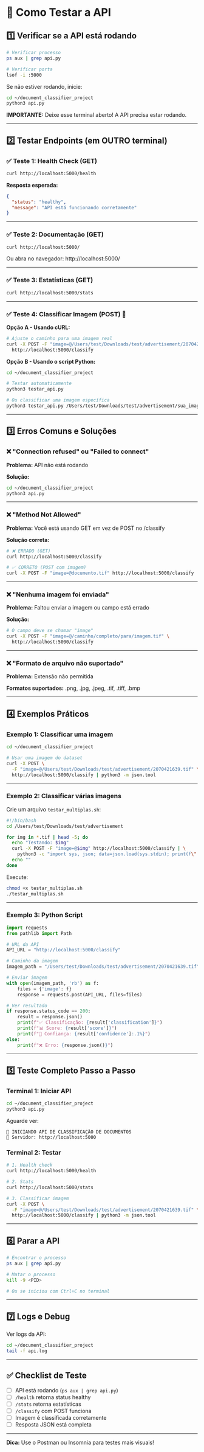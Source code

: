 # 🧪 Como Testar a API

## 1️⃣ Verificar se a API está rodando

```bash
# Verificar processo
ps aux | grep api.py

# Verificar porta
lsof -i :5000
```

Se não estiver rodando, inicie:

```bash
cd ~/document_classifier_project
python3 api.py
```

**IMPORTANTE:** Deixe esse terminal aberto! A API precisa estar rodando.

---

## 2️⃣ Testar Endpoints (em OUTRO terminal)

### ✅ Teste 1: Health Check (GET)

```bash
curl http://localhost:5000/health
```

**Resposta esperada:**
```json
{
  "status": "healthy",
  "message": "API está funcionando corretamente"
}
```

---

### ✅ Teste 2: Documentação (GET)

```bash
curl http://localhost:5000/
```

Ou abra no navegador: http://localhost:5000/

---

### ✅ Teste 3: Estatísticas (GET)

```bash
curl http://localhost:5000/stats
```

---

### ✅ Teste 4: Classificar Imagem (POST) 🎯

**Opção A - Usando cURL:**

```bash
# Ajuste o caminho para uma imagem real
curl -X POST -F "image=@/Users/test/Downloads/test/advertisement/2070421639.tif" \
  http://localhost:5000/classify
```

**Opção B - Usando o script Python:**

```bash
cd ~/document_classifier_project

# Testar automaticamente
python3 testar_api.py

# Ou classificar uma imagem específica
python3 testar_api.py /Users/test/Downloads/test/advertisement/sua_imagem.tif
```

---

## 3️⃣ Erros Comuns e Soluções

### ❌ "Connection refused" ou "Failed to connect"

**Problema:** API não está rodando

**Solução:**
```bash
cd ~/document_classifier_project
python3 api.py
```

---

### ❌ "Method Not Allowed"

**Problema:** Você está usando GET em vez de POST no /classify

**Solução correta:**
```bash
# ❌ ERRADO (GET)
curl http://localhost:5000/classify

# ✅ CORRETO (POST com imagem)
curl -X POST -F "image=@documento.tif" http://localhost:5000/classify
```

---

### ❌ "Nenhuma imagem foi enviada"

**Problema:** Faltou enviar a imagem ou campo está errado

**Solução:**
```bash
# O campo deve se chamar "image"
curl -X POST -F "image=@/caminho/completo/para/imagem.tif" \
  http://localhost:5000/classify
```

---

### ❌ "Formato de arquivo não suportado"

**Problema:** Extensão não permitida

**Formatos suportados:** .png, .jpg, .jpeg, .tif, .tiff, .bmp

---

## 4️⃣ Exemplos Práticos

### Exemplo 1: Classificar uma imagem

```bash
cd ~/document_classifier_project

# Usar uma imagem do dataset
curl -X POST \
  -F "image=@/Users/test/Downloads/test/advertisement/2070421639.tif" \
  http://localhost:5000/classify | python3 -m json.tool
```

---

### Exemplo 2: Classificar várias imagens

Crie um arquivo `testar_multiplas.sh`:

```bash
#!/bin/bash
cd /Users/test/Downloads/test/advertisement

for img in *.tif | head -5; do
  echo "Testando: $img"
  curl -X POST -F "image=@$img" http://localhost:5000/classify | \
    python3 -c "import sys, json; data=json.load(sys.stdin); print(f\"  → {data['classification']} ({data['confidence']:.1%})\")"
  echo ""
done
```

Execute:
```bash
chmod +x testar_multiplas.sh
./testar_multiplas.sh
```

---

### Exemplo 3: Python Script

```python
import requests
from pathlib import Path

# URL da API
API_URL = "http://localhost:5000/classify"

# Caminho da imagem
imagem_path = "/Users/test/Downloads/test/advertisement/2070421639.tif"

# Enviar imagem
with open(imagem_path, 'rb') as f:
    files = {'image': f}
    response = requests.post(API_URL, files=files)

# Ver resultado
if response.status_code == 200:
    result = response.json()
    print(f"✅ Classificação: {result['classification']}")
    print(f"📊 Score: {result['score']}")
    print(f"🎯 Confiança: {result['confidence']:.1%}")
else:
    print(f"❌ Erro: {response.json()}")
```

---

## 5️⃣ Teste Completo Passo a Passo

### Terminal 1: Iniciar API

```bash
cd ~/document_classifier_project
python3 api.py
```

Aguarde ver:
```
🚀 INICIANDO API DE CLASSIFICAÇÃO DE DOCUMENTOS
📡 Servidor: http://localhost:5000
```

### Terminal 2: Testar

```bash
# 1. Health check
curl http://localhost:5000/health

# 2. Stats
curl http://localhost:5000/stats

# 3. Classificar imagem
curl -X POST \
  -F "image=@/Users/test/Downloads/test/advertisement/2070421639.tif" \
  http://localhost:5000/classify | python3 -m json.tool
```

---

## 6️⃣ Parar a API

```bash
# Encontrar o processo
ps aux | grep api.py

# Matar o processo
kill -9 <PID>

# Ou se iniciou com Ctrl+C no terminal
```

---

## 7️⃣ Logs e Debug

Ver logs da API:

```bash
cd ~/document_classifier_project
tail -f api.log
```

---

## ✅ Checklist de Teste

- [ ] API está rodando (`ps aux | grep api.py`)
- [ ] `/health` retorna status healthy
- [ ] `/stats` retorna estatísticas
- [ ] `/classify` com POST funciona
- [ ] Imagem é classificada corretamente
- [ ] Resposta JSON está completa

---

**Dica:** Use o Postman ou Insomnia para testes mais visuais!
